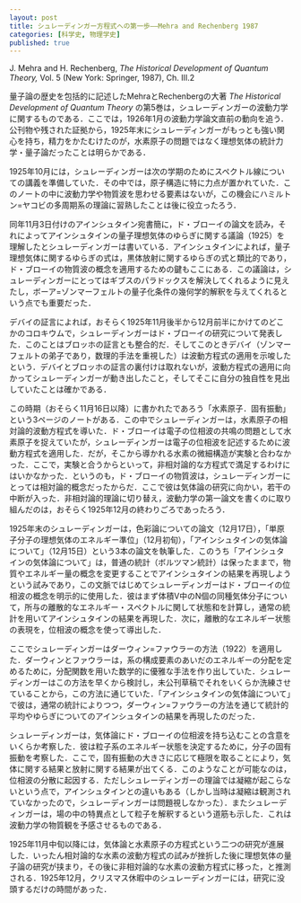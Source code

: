 ```yaml
---
layout: post
title: シュレーディンガー方程式への第一歩——Mehra and Rechenberg 1987
categories: [科学史, 物理学史]
published: true
---
```


J. Mehra and H. Rechenberg, _The Historical Development of Quantum Theory,_ Vol. 5 (New York: Springer, 1987), Ch. III.2

量子論の歴史を包括的に記述したMehraとRechenbergの大著 _The Historical Development of Quantum Theory_ の第5巻は，シュレーディンガーの波動力学に関するものである．ここでは，1926年1月の波動力学論文直前の動向を追う．公刊物や残された証拠から，1925年末にシュレーディンガーがもっとも強い関心を持ち，精力をかたむけたのが，水素原子の問題ではなく理想気体の統計力学・量子論だったことは明らかである．

<!-- 意識と連続性をめぐる哲学．1918年から19年ごろより，フェアヴォルンの一般生理学やゼーモンのエングラム論を受けて意識について考察し，後の『わが世界観』（1961）に収録される「道の探求」の原稿を書いた（1925年夏）．インド哲学の影響を受けつつ意識や世界について考察．統計的法則のみが自然法則． -->

1925年10月には，シュレーディンガーは次の学期のためにスペクトル線についての講義を準備していた．その中では，原子構造に特に力点が置かれていた．このノートの中に波動力学や物質波を思わせる要素はないが，この機会にハミルトン=ヤコビの多周期系の理論に習熟したことは後に役立ったろう．

同年11月3日付けのアインシュタイン宛書簡に，ド・ブローイの論文を読み，それによってアインシュタインの量子理想気体のゆらぎに関する議論（1925）を理解したとシュレーディンガーは書いている．アインシュタインによれば，量子理想気体に関するゆらぎの式は，黒体放射に関するゆらぎの式と類比的であり，ド・ブローイの物質波の概念を適用するための鍵もここにある．この議論は，シュレーディンガーにとってはギブスのパラドックスを解決してくれるように見えたし，ボーア=ゾンマーフェルトの量子化条件の幾何学的解釈を与えてくれるという点でも重要だった．

デバイの証言によれば，おそらく1925年11月後半から12月前半にかけてのどこかのコロキウムで，シュレーディンガーはド・ブローイの研究について発表した．このことはブロッホの証言とも整合的だ．そしてこのときデバイ（ゾンマーフェルトの弟子であり，数理的手法を重視した）は波動方程式の適用を示唆したという．デバイとブロッホの証言の裏付けは取れないが，波動方程式の適用に向かってシュレーディンガーが動き出したこと，そしてそこに自分の独自性を見出していたことは確かである．

この時期（おそらく11月16日以降）に書かれたであろう「水素原子．固有振動」という3ページのノートがある．この中でシュレーディンガーは，水素原子の相対論的波動方程式を導いた．ド・ブローイは電子の位相波の共鳴の問題として水素原子を捉えていたが，シュレーディンガーは電子の位相波を記述するために波動方程式を適用した．だが，そこから導かれる水素の微細構造が実験と合わなかった．ここで，実験と合うからといって，非相対論的な方程式で満足するわけにはいかなかった．というのも，ド・ブローイの物質波は，シュレーディンガーにとっては相対論的概念だったからだ．ここで彼は気体論の研究に向かい，若干の中断が入った．非相対論的理論に切り替え，波動力学の第一論文を書くのに取り組んだのは，おそらく1925年12月の終わりごろであったろう．

1925年末のシュレーディンガーは，色彩論についての論文（12月17日），「単原子分子の理想気体のエネルギー準位」（12月初旬），「アインシュタインの気体論について」（12月15日）という3本の論文を執筆した．このうち「アインシュタインの気体論について」は，普通の統計（ボルツマン統計）は保ったままで，物質やエネルギー量の概念を変更することでアインシュタインの結果を再現しようという試みであり，この文脈ではじめてシュレーディンガーはド・ブローイの位相波の概念を明示的に使用した．彼はまず体積V中のN個の同種気体分子について，所与の離散的なエネルギー・スペクトルに関して状態和を計算し，通常の統計を用いてアインシュタインの結果を再現した．次に，離散的なエネルギー状態の表現を，位相波の概念を使って導出した．

ここでシュレーディンガーはダーウィン=ファウラーの方法（1922）を適用した．ダーウィンとファウラーは，系の構成要素のあいだのエネルギーの分配を定めるために，分配関数を用いた数学的に優雅な手法を作り出していた．シュレーディンガーはこの方法を早くから検討し，未公刊草稿でそれをいくらか洗練させていることから，この方法に通じていた．「アインシュタインの気体論について」で彼は，通常の統計によりつつ，ダーウィン=ファウラーの方法を通じて統計的平均やゆらぎについてのアインシュタインの結果を再現したのだった．

シュレーディンガーは，気体論にド・ブローイの位相波を持ち込むことの含意をいくらか考察した．彼は粒子系のエネルギー状態を決定するために，分子の固有振動を考察した．ここで，固有振動の大きさに応じて極限を取ることにより，気体に関する結果と放射に関する結果が出てくる．このようなことが可能なのは，位相波の分散に起因する．ただしシュレーディンガーの理論では凝縮が起こらないという点で，アインシュタインとの違いもある（しかし当時は凝縮は観測されていなかったので，シュレーディンガーは問題視しなかった）．またシュレーディンガーは，場の中の特異点として粒子を解釈するという道筋も示した．これは波動力学の物質観を予感させるものである．

1925年11月中旬以降には，気体論と水素原子の方程式という二つの研究が進展した．いったん相対論的な水素の波動方程式の試みが挫折した後に理想気体の量子論の研究が挟まり，その後に非相対論的な水素の波動方程式に移った，と推測される．1925年12月，クリスマス休暇中のシュレーディンガーには，研究に没頭するだけの時間があった．
